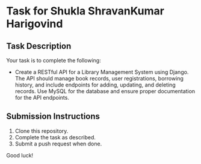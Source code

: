 # Task for Shukla ShravanKumar Harigovind

## Task Description
Your task is to complete the following:
- Create a RESTful API for a Library Management System using Django. The API should manage book records, user registrations, borrowing history, and include endpoints for adding, updating, and deleting records. Use MySQL for the database and ensure proper documentation for the API endpoints.

## Submission Instructions
1. Clone this repository.
2. Complete the task as described.
3. Submit a push request when done.

Good luck!

